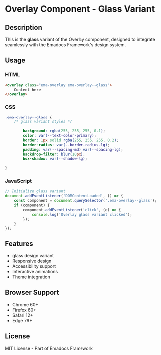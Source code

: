# Overlay Component - Glass Variant

## Description
This is the **glass** variant of the Overlay component, designed to integrate seamlessly with the Emadocs Framework's design system.

## Usage

### HTML
```html
<overlay class="ema-overlay ema-overlay--glass">
    Content here
</overlay>
```

### CSS
```css
.ema-overlay--glass {
    /* glass variant styles */
    
        background: rgba(255, 255, 255, 0.1);
        color: var(--text-color-primary);
        border: 1px solid rgba(255, 255, 255, 0.2);
        border-radius: var(--border-radius-lg);
        padding: var(--spacing-md) var(--spacing-lg);
        backdrop-filter: blur(10px);
        box-shadow: var(--shadow-lg);
    
}
```

### JavaScript
```javascript
// Initialize glass variant
document.addEventListener('DOMContentLoaded', () => {
    const component = document.querySelector('.ema-overlay--glass');
    if (component) {
        component.addEventListener('click', (e) => {
            console.log('Overlay glass variant clicked');
        });
    }
});
```

## Features
- glass design variant
- Responsive design
- Accessibility support
- Interactive animations
- Theme integration

## Browser Support
- Chrome 60+
- Firefox 60+
- Safari 12+
- Edge 79+

## License
MIT License - Part of Emadocs Framework
